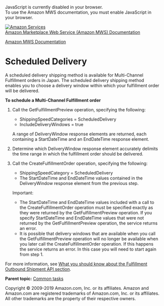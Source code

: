 <div id="MWSDX_noscript">

JavaScript is currently disabled in your browser.  
To use the Amazon MWS documentation, you must enable JavaScript in your
browser.

</div>

<div id="MWSDX_divtop">

[![Amazon
Services](https://images-na.ssl-images-amazon.com/images/G/08/mwsportal/fr_FR/amazonservices.gif
"Amazon Services")](http://services.amazon.fr)  
<span id="MWSDX_titlebar">[Amazon Marketplace Web Service (Amazon MWS)
Documentation](https://developer.amazonservices.fr/gp/mws/docs.html)</span>

</div>

<div id="MWSDX_divbottom">

<div id="MWSDX_divleft">

<div id="MWSDX_toc">

</div>

</div>

<div id="MWSDX_divright">

<div id="MWSDX_content">

<span id="MWSDX_breadcrumbs">[Amazon MWS
Documentation](https://developer.amazonservices.fr/gp/mws/docs.html)</span>

# Scheduled Delivery

<div class="body conbody">

A scheduled delivery shipping method is available for
<span class="ph">Multi-Channel Fulfillment</span> orders in Japan. The
scheduled delivery shipping method enables you to choose a delivery
window within which your fulfillment order will be delivered.

**To schedule a <span class="ph">Multi-Channel Fulfillment</span>
order**

1.  Call the <span class="keyword apiname">GetFulfillmentPreview</span>
    operation, specifying the following:
    
      - <span class="keyword parmname">ShippingSpeedCategories</span> =
        ScheduledDelivery
      - <span class="keyword parmname">IncludeDeliveryWindows</span> =
        true
    
    A range of <span class="keyword parmname">DeliveryWindow</span>
    response elements are returned, each containing a
    <span class="keyword parmname">StartDateTime</span> and an
    <span class="keyword parmname">EndDateTime</span> response element.

2.  Determine which <span class="keyword parmname">DeliveryWindow</span>
    response element accurately delimits the time range in which the
    fulfillment order should be delivered.

3.  Call the <span class="keyword apiname">CreateFulfillmentOrder</span>
    operation, specifying the following:
    
      - <span class="keyword parmname">ShippingSpeedCategory</span> =
        ScheduledDelivery
      - The <span class="keyword parmname">StartDateTime</span> and
        <span class="keyword parmname">EndDateTime</span> values
        contained in the
        <span class="keyword parmname">DeliveryWindow</span> response
        element from the previous step.
    
    <div class="note important">
    
    <span class="importanttitle">Important:</span>
    
      - The <span class="keyword parmname">StartDateTime</span> and
        <span class="keyword parmname">EndDateTime</span> values
        included with a call to the
        <span class="keyword apiname">CreateFulfillmentOrder</span>
        operation must be specified exactly as they were returned by the
        <span class="keyword apiname">GetFulfillmentPreview</span>
        operation. If you specify
        <span class="keyword parmname">StartDateTime</span> and
        <span class="keyword parmname">EndDateTime</span> values that
        were not returned by the
        <span class="keyword apiname">GetFulfillmentPreview</span>
        operation, the service returns an error.
      - It is possible that delivery windows that are available when you
        call the
        <span class="keyword apiname">GetFulfillmentPreview</span>
        operation will no longer be available when you later call the
        <span class="keyword apiname">CreateFulfillmentOrder</span>
        operation. If this happens the service returns an error. In this
        case you will need to start again from step 1.
    
    </div>

For more information, see [What you should know about the Fulfillment
Outbound Shipment API
section](../fba_outbound/FBAOutbound_Overview.html).

</div>

<div class="related-links">

<div class="familylinks">

<div class="parentlink">

**Parent topic:** [Common tasks](../fba_guide/FBAGuide_CommonTasks.html)

</div>

</div>

</div>

<div id="MWSDX_footer">

Copyright © 2009-2019 Amazon.com, Inc. or its affiliates. Amazon and
Amazon.com are registered trademarks of Amazon.com, Inc. or its
affiliates. All other trademarks are the property of their respective
owners.

</div>

</div>

</div>

<div style="clear: both;">

</div>

</div>
